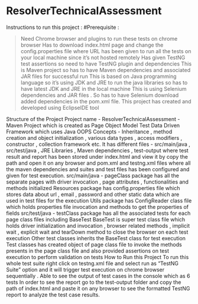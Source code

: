 # ResolverTechnicalAssessment

Instructions to run this project : 
#Prerequisite :
> Need Chrome browser and plugins to run these tests on chrome browser 
> Has to download index.html page and change the config.properties file  where URL has been given to run  all the tests on your local machine since it’s not hosted remotely
> Has given TestNG test assertions so need to have TestNG plugin and dependencies
> This is Maven project so has to have Maven dependencies and associated JAR files for successful run
> This is based on Java programming language so it’s using JDK and JRE to run the java libraries so has to have latest JDK and  JRE in the local machine
> This is using Selenium dependencies and JAR files . So has to have Selenium download added dependencies in the pom.xml file.
> This project has created and developed using EclipseIDE tool

Structure of the Project 
Project name - ResolverTechnicalAssessment - Maven Project which is created as Page Object Model Test Data Driven Framework which uses Java OOPS Concepts - Inheritance , method creation and object initialization , various data types , access modifiers , constructor , collection framework etc. 
It has different files - src/main/java , src/test/java , JRE Libraries , Maven dependencies , test-output where test result and report  has been stored under index.html and view it by copy the path and open it on any browser and pom.xml and testng.xml files where all the maven dependencies and suites and test files has been configured and given for test execution.
src/main/java - 
pageClass package has all the separate pages with driver invocation , page attributes , functionalities  and methods initialized
 Resources package has config.properties file which stores data about url , email , password and other static data which are used in test files for the execution
Utils package has ConfigReader class file which holds properties file invocation and methods to get the properties of fields
src/test/java -
testClass package has all the associated tests for each page class files including BaseTest
BaseTest is super test class file which holds driver initialization and invocation , browser related methods , implicit wait , explicit wait and tearDown method to close the browser on each test execution
 Other test classes inherits the BaseTest class for test execution 
Test classes has created object of page class file to invoke the methods presents in the page class file and also provided assertions on test execution to perform validation on tests
How to Run this Project 
To run this whole test suite  right click on testng.xml file and select run as “TestNG Suite” option and it will trigger test execution on chrome browser sequentially . 
Able to see the output of test cases in the console which as 6 tests 
In order to see the report go to the test-output folder and copy the path of index.html and paste it on any browser to see the formatted TestNG report to analyze the test case results. 


